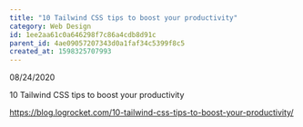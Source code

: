 ```yaml
---
title: "10 Tailwind CSS tips to boost your productivity"
category: Web Design
id: 1ee2aa61c0a646298f7c86a4cdb8d91c
parent_id: 4ae09057207343d0a1faf34c5399f8c5
created_at: 1598325707993
---
```


08/24/2020

10 Tailwind CSS tips to boost your productivity

https://blog.logrocket.com/10-tailwind-css-tips-to-boost-your-productivity/

    